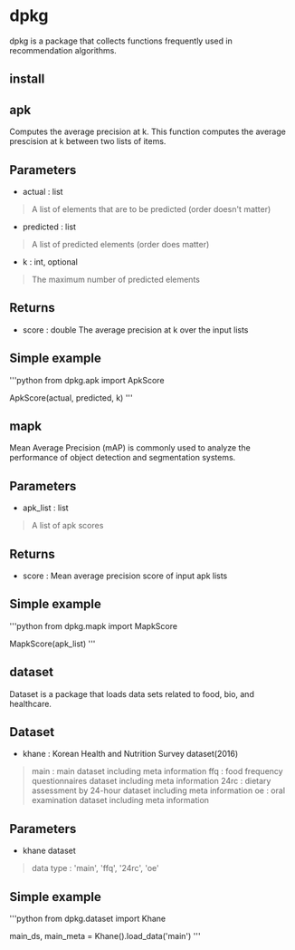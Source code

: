 
# dpkg

dpkg is a package that collects functions frequently used in recommendation algorithms.

## install

## apk

Computes the average precision at k. This function computes the average prescision at k between two lists of items.

Parameters
----------
* actual : list
> A list of elements that are to be predicted (order doesn't matter)
* predicted : list
> A list of predicted elements (order does matter)
* k : int, optional
> The maximum number of predicted elements

Returns
-------
* score : double The average precision at k over the input lists

Simple example
-------
'''python
from dpkg.apk import ApkScore

ApkScore(actual, predicted, k)
'''


## mapk

Mean Average Precision (mAP) is commonly used to analyze the performance of object detection and segmentation systems. 

Parameters
----------
* apk_list : list
> A list of apk scores

Returns
----------
* score : Mean average precision score of input apk lists

Simple example
-------
'''python
from dpkg.mapk import MapkScore

MapkScore(apk_list)
'''

## dataset

Dataset is a package that loads data sets related to food, bio, and healthcare.

Dataset
----------
* khane : Korean Health and Nutrition Survey dataset(2016)
> main : main dataset including meta information
> ffq : food frequency questionnaires dataset including meta information
> 24rc : dietary assessment by 24-hour dataset including meta information
> oe : oral examination dataset including meta information

Parameters
----------
* khane dataset
> data type : 'main', 'ffq', '24rc', 'oe'

Simple example
-------
'''python
from dpkg.dataset import Khane

main_ds, main_meta = Khane().load_data('main')
'''